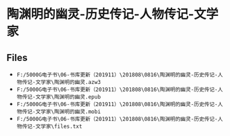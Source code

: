 # 陶渊明的幽灵-历史传记-人物传记-文学家

## Files

- `F:/5000G电子书\06-书库更新（201911）\201808\0816\陶渊明的幽灵-历史传记-人物传记-文学家\陶渊明的幽灵.azw3`
- `F:/5000G电子书\06-书库更新（201911）\201808\0816\陶渊明的幽灵-历史传记-人物传记-文学家\陶渊明的幽灵.epub`
- `F:/5000G电子书\06-书库更新（201911）\201808\0816\陶渊明的幽灵-历史传记-人物传记-文学家\陶渊明的幽灵.mobi`
- `F:/5000G电子书\06-书库更新（201911）\201808\0816\陶渊明的幽灵-历史传记-人物传记-文学家\files.txt`
